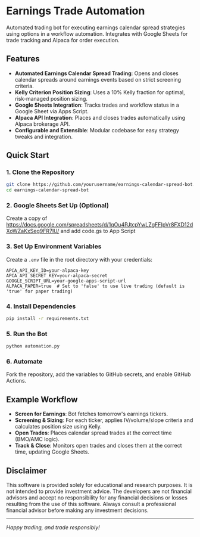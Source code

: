 # Earnings Trade Automation

Automated trading bot for executing earnings calendar spread strategies using options in a workflow automation. Integrates with Google Sheets for trade tracking and Alpaca for order execution. 

## Features
- **Automated Earnings Calendar Spread Trading**: Opens and closes calendar spreads around earnings events based on strict screening criteria.
- **Kelly Criterion Position Sizing**: Uses a 10% Kelly fraction for optimal, risk-managed position sizing.
- **Google Sheets Integration**: Tracks trades and workflow status in a Google Sheet via Apps Script.
- **Alpaca API Integration**: Places and closes trades automatically using Alpaca brokerage API.
- **Configurable and Extensible**: Modular codebase for easy strategy tweaks and integration.

## Quick Start

### 1. Clone the Repository
```bash
git clone https://github.com/yourusername/earnings-calendar-spread-bot.git
cd earnings-calendar-spread-bot
```

### 2. Google Sheets Set Up (Optional)
Create a copy of https://docs.google.com/spreadsheets/d/1qOu4PJtcpYwLZgFFIpVr8FXD12dXoWZaKxSeg9FR7lU/ and add code.gs to App Script

### 3. Set Up Environment Variables
Create a `.env` file in the root directory with your credentials:
```
APCA_API_KEY_ID=your-alpaca-key
APCA_API_SECRET_KEY=your-alpaca-secret
GOOGLE_SCRIPT_URL=your-google-apps-script-url
ALPACA_PAPER=true  # Set to 'false' to use live trading (default is 'true' for paper trading)
```

### 4. Install Dependencies
```bash
pip install -r requirements.txt
```

### 5. Run the Bot
```bash
python automation.py
```
### 6. Automate
Fork the repository, add the variables to GitHub secrets, and enable GitHub Actions.


## Example Workflow
- **Screen for Earnings**: Bot fetches tomorrow's earnings tickers.
- **Screening & Sizing**: For each ticker, applies IV/volume/slope criteria and calculates position size using Kelly.
- **Open Trades**: Places calendar spread trades at the correct time (BMO/AMC logic).
- **Track & Close**: Monitors open trades and closes them at the correct time, updating Google Sheets.



## Disclaimer
This software is provided solely for educational and research purposes. It is not intended to provide investment advice. The developers are not financial advisors and accept no responsibility for any financial decisions or losses resulting from the use of this software. Always consult a professional financial advisor before making any investment decisions.

---

*Happy trading, and trade responsibly!* 
